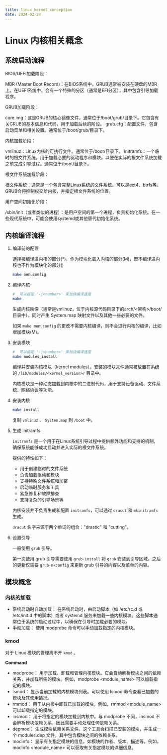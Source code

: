 ```yaml
---
title: linux kernel conception
date: 2024-02-24
---
```


# Linux 内核相关概念

## 系统启动流程

BIOS/UEFI加载阶段：

MBR (Master Boot Record)：在BIOS系统中，GRUB通常被安装在硬盘的MBR上。在UEFI系统中，会有一个特殊的分区（通常是EFI分区），其中包含引导加载程序。

GRUB加载阶段：

core.img：这是GRUB的核心镜像文件，通常位于/boot/grub/目录下。它包含有关GRUB的基本信息和代码，用于加载后续的阶段。
grub.cfg：配置文件，包含启动菜单和相关设置。通常位于/boot/grub/目录下。

内核加载阶段：

vmlinuz：Linux内核的可执行文件。通常位于/boot/目录下。
initramfs：一个临时的根文件系统，用于加载必要的驱动程序和模块，以便在实际的根文件系统加载之前完成引导过程。通常位于/boot/目录下。

根文件系统加载阶段：

根文件系统：通常是一个包含完整Linux系统的文件系统。可以是ext4、btrfs等。GRUB会将控制权交给内核，并指定根文件系统的位置。

用户空间初始化阶段：

/sbin/init（或者类似的进程）：是用户空间的第一个进程，负责初始化系统。在一些现代系统中，可能会使用systemd或其他替代初始化系统。

## 内核编译流程

1. 编译前的配置

    选择被编译进内核的部分(*)，作为模块化载入内核的部分(M)，既不编译进内核也不作为模块化的部分()

    ```sh
    make menuconfig
    ```

2. 编译内核

    ```sh
    #  可以指定 '-j<number>' 来加快编译速度
    make
    ```

    生成内核映像（通常是vmlinuz，位于内核源代码目录下的arch/<架构>/boot/目录中），同时产生 System.map 映射文件以及其他一些必要的文件。

    如果 `make menuconfig` 的更改不需要内核编译，则不会进行内核的编译，比如增加模块(M)。


3. 安装模块

    ```sh
    #  可以指定 '-j<number>' 来加快编译速度
    make modules_install
    ```

    编译并安装内核模块（kernel modules）。安装的模块文件通常被放置在系统的 `/lib/modules/<kernel_version>/` 目录中。
    
    内核模块是一种动态加载到内核中的二进制代码，用于支持设备驱动、文件系统、网络协议等功能。

4. 安装内核

    ```sh
    make install
    ```

    复制 `vmlinuz` 、 `System.map` 到 `/boot` 中。

5. 生成 initramfs

    `initramfs` 是一个用于在Linux系统引导过程中提供额外功能和支持的机制，确保系统能够成功启动并进入实际的根文件系统。
    
    提供的特性如下：

    - 用于创建临时的文件系统
    - 负责加载驱动和模块
    - 支持特殊文件系统和加密 
    - 启动临时服务和工具
    - 紧急修复和故障排查
    - 支持复杂的引导场景等

    内核安装并不负责生成和配置 `initramfs`，可以通过 `dracut` 和 `mkinitramfs` 生成。

    `dracut` 名字来源于两个单词的组合："drastic" 和 "cutting"。

6. 设置引导

    一般使用 `grub` 引导。
    
    第一次使用 grub 引导需要使用 `grub-install` 将 `grub` 安装到引导区域。之后的更新仅需要 `grub-mkconfig` 来更新 grub 引导的内容以及菜单的内容。

## 模块概念

### 内核的加载

- 系统启动时自动加载： 在系统启动时，由启动脚本（如 /etc/rc.d 或 /etc/init.d 中的脚本）或者 systemd 服务来加载一些内核模块。这些脚本通常位于系统的启动过程中，以确保在引导时加载必要的模块。
- 手动加载： 使用 modprobe 命令可以手动加载指定的内核模块。

### kmod

对于 Linux 模块的管理离不开 `kmod` 。

**Command**

- modprobe： 用于加载、卸载和管理内核模块。它会自动解析模块之间的依赖关系，并加载所需的模块。例如，modprobe <module_name> 可以加载指定的模块。
- lsmod： 显示当前加载的内核模块列表。可以使用 lsmod 命令查看已加载的模块及其使用情况。
- rmmod： 用于从内核中卸载已加载的模块。例如，rmmod <module_name> 可以卸载指定的模块。
- insmod： 用于将指定的模块加载到内核中。与 modprobe 不同，insmod 不会解析模块依赖关系，因此需要手动处理任何依赖关系。
- depmod： 生成模块依赖关系文件。这个工具会扫描已安装的模块，并生成一个 modules.dep 文件，其中包含模块之间的依赖关系。
- modinfo： 显示有关指定模块的信息，如模块的作者、版本、描述等。例如，modinfo <module_name> 可以获取有关指定模块的详细信息。

